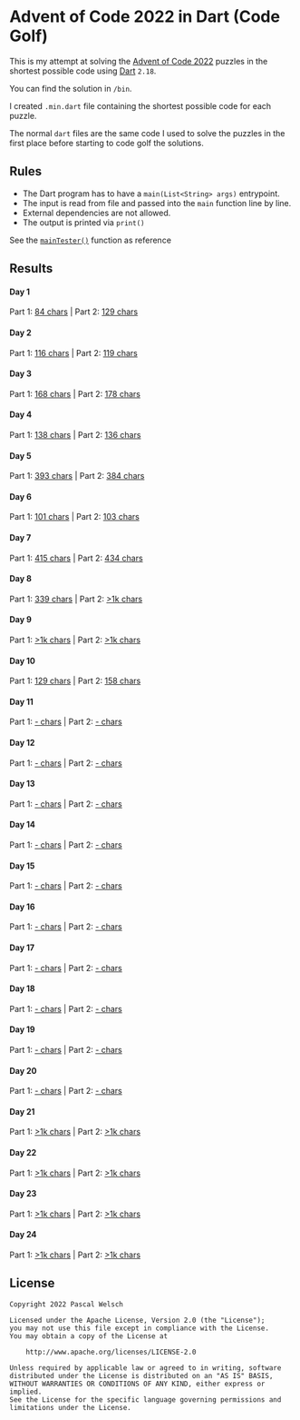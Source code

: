 # Advent of Code 2022 in Dart (Code Golf)

This is my attempt at solving the [Advent of Code 2022](https://adventofcode.com/2022) puzzles in the shortest possible code using [Dart](https://dart.dev/) `2.18`.

You can find the solution in `/bin`.

I created `.min.dart` file containing the shortest possible code for each puzzle.

The normal `dart` files are the same code I used to solve the puzzles in the first place before starting to code golf the solutions.

## Rules

- The Dart program has to have a `main(List<String> args)` entrypoint.
- The input is read from file and passed into the `main` function line by line.
- External dependencies are not allowed.
- The output is printed via `print()`

See the [`mainTester()`](https://github.com/passsy/aoc22_dart_code_golf/blob/main/test/main_tester.dart) function as reference

## Results

#### Day 1
Part 1: [84 chars](https://github.com/passsy/aoc22_dart_code_golf/blob/master/bin/day1_part1.min.dart) | Part 2: [129 chars](https://github.com/passsy/aoc22_dart_code_golf/blob/master/bin/day1_part2.min.dart)

#### Day 2
Part 1: [116 chars](https://github.com/passsy/aoc22_dart_code_golf/blob/master/bin/day2_part1.min.dart) | Part 2: [119 chars](https://github.com/passsy/aoc22_dart_code_golf/blob/master/bin/day2_part2.min.dart)

#### Day 3
Part 1: [168 chars](https://github.com/passsy/aoc22_dart_code_golf/blob/master/bin/day3_part1.min.dart) | Part 2: [178 chars](https://github.com/passsy/aoc22_dart_code_golf/blob/master/bin/day3_part2.min.dart)

#### Day 4
Part 1: [138 chars](https://github.com/passsy/aoc22_dart_code_golf/blob/master/bin/day4_part1.min.dart) | Part 2: [136 chars](https://github.com/passsy/aoc22_dart_code_golf/blob/master/bin/day4_part2.min.dart)

#### Day 5
Part 1: [393 chars](https://github.com/passsy/aoc22_dart_code_golf/blob/master/bin/day5_part1.min.dart) | Part 2: [384 chars](https://github.com/passsy/aoc22_dart_code_golf/blob/master/bin/day5_part2.min.dart)

#### Day 6
Part 1: [101 chars](https://github.com/passsy/aoc22_dart_code_golf/blob/master/bin/day6_part1.min.dart) | Part 2: [103 chars](https://github.com/passsy/aoc22_dart_code_golf/blob/master/bin/day6_part2.min.dart)

#### Day 7
Part 1: [415 chars](https://github.com/passsy/aoc22_dart_code_golf/blob/master/bin/day7_part1.min.dart) | Part 2: [434 chars](https://github.com/passsy/aoc22_dart_code_golf/blob/master/bin/day7_part2.min.dart)

#### Day 8
Part 1: [339 chars](https://github.com/passsy/aoc22_dart_code_golf/blob/master/bin/day8_part1.min.dart) | Part 2: [>1k chars](https://github.com/passsy/aoc22_dart_code_golf/blob/master/bin/day8_part2.min.dart)

#### Day 9
Part 1: [>1k chars](https://github.com/passsy/aoc22_dart_code_golf/blob/master/bin/day9_part1.min.dart) | Part 2: [>1k chars](https://github.com/passsy/aoc22_dart_code_golf/blob/master/bin/day9_part2.min.dart)

#### Day 10
Part 1: [129 chars](https://github.com/passsy/aoc22_dart_code_golf/blob/master/bin/day10_part1.min.dart) | Part 2: [158 chars](https://github.com/passsy/aoc22_dart_code_golf/blob/master/bin/day10_part2.min.dart)

#### Day 11
Part 1: [- chars](https://github.com/passsy/aoc22_dart_code_golf/blob/master/bin/day11_part1.min.dart) | Part 2: [- chars](https://github.com/passsy/aoc22_dart_code_golf/blob/master/bin/day11_part2.min.dart)

#### Day 12
Part 1: [- chars](https://github.com/passsy/aoc22_dart_code_golf/blob/master/bin/day12_part1.min.dart) | Part 2: [- chars](https://github.com/passsy/aoc22_dart_code_golf/blob/master/bin/day12_part2.min.dart)

#### Day 13
Part 1: [- chars](https://github.com/passsy/aoc22_dart_code_golf/blob/master/bin/day13_part1.min.dart) | Part 2: [- chars](https://github.com/passsy/aoc22_dart_code_golf/blob/master/bin/day13_part2.min.dart)

#### Day 14
Part 1: [- chars](https://github.com/passsy/aoc22_dart_code_golf/blob/master/bin/day14_part1.min.dart) | Part 2: [- chars](https://github.com/passsy/aoc22_dart_code_golf/blob/master/bin/day14_part2.min.dart)

#### Day 15
Part 1: [- chars](https://github.com/passsy/aoc22_dart_code_golf/blob/master/bin/day15_part1.min.dart) | Part 2: [- chars](https://github.com/passsy/aoc22_dart_code_golf/blob/master/bin/day15_part2.min.dart)

#### Day 16
Part 1: [- chars](https://github.com/passsy/aoc22_dart_code_golf/blob/master/bin/day16_part1.min.dart) | Part 2: [- chars](https://github.com/passsy/aoc22_dart_code_golf/blob/master/bin/day16_part2.min.dart)

#### Day 17
Part 1: [- chars](https://github.com/passsy/aoc22_dart_code_golf/blob/master/bin/day17_part1.min.dart) | Part 2: [- chars](https://github.com/passsy/aoc22_dart_code_golf/blob/master/bin/day17_part2.min.dart)

#### Day 18
Part 1: [- chars](https://github.com/passsy/aoc22_dart_code_golf/blob/master/bin/day18_part1.min.dart) | Part 2: [- chars](https://github.com/passsy/aoc22_dart_code_golf/blob/master/bin/day18_part2.min.dart)

#### Day 19
Part 1: [- chars](https://github.com/passsy/aoc22_dart_code_golf/blob/master/bin/day19_part1.min.dart) | Part 2: [- chars](https://github.com/passsy/aoc22_dart_code_golf/blob/master/bin/day19_part2.min.dart)

#### Day 20
Part 1: [- chars](https://github.com/passsy/aoc22_dart_code_golf/blob/master/bin/day20_part1.min.dart) | Part 2: [- chars](https://github.com/passsy/aoc22_dart_code_golf/blob/master/bin/day20_part2.min.dart)

#### Day 21
Part 1: [>1k chars](https://github.com/passsy/aoc22_dart_code_golf/blob/master/bin/day21_part1.min.dart) | Part 2: [>1k chars](https://github.com/passsy/aoc22_dart_code_golf/blob/master/bin/day21_part2.min.dart)

#### Day 22
Part 1: [>1k chars](https://github.com/passsy/aoc22_dart_code_golf/blob/master/bin/day22_part1.min.dart) | Part 2: [>1k chars](https://github.com/passsy/aoc22_dart_code_golf/blob/master/bin/day22_part2.min.dart)

#### Day 23
Part 1: [>1k chars](https://github.com/passsy/aoc22_dart_code_golf/blob/master/bin/day23_part1.min.dart) | Part 2: [>1k chars](https://github.com/passsy/aoc22_dart_code_golf/blob/master/bin/day23_part2.min.dart)

#### Day 24
Part 1: [>1k chars](https://github.com/passsy/aoc22_dart_code_golf/blob/master/bin/day24_part1.min.dart) | Part 2: [>1k chars](https://github.com/passsy/aoc22_dart_code_golf/blob/master/bin/day24_part2.min.dart)



## License
```
Copyright 2022 Pascal Welsch

Licensed under the Apache License, Version 2.0 (the "License");
you may not use this file except in compliance with the License.
You may obtain a copy of the License at

    http://www.apache.org/licenses/LICENSE-2.0

Unless required by applicable law or agreed to in writing, software
distributed under the License is distributed on an "AS IS" BASIS,
WITHOUT WARRANTIES OR CONDITIONS OF ANY KIND, either express or implied.
See the License for the specific language governing permissions and
limitations under the License.

```
      
